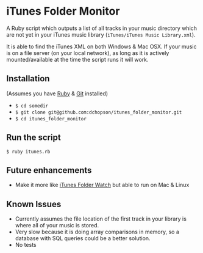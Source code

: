 # iTunes Folder Monitor

A Ruby script which outputs a list of all tracks in your music directory which are not yet in your iTunes music
library (`iTunes/iTunes Music Library.xml`).

It is able to find the iTunes XML on both Windows & Mac OSX. If your music is on a file server (on your local network), 
as long as it is actively mounted/available at the time the script runs it will work.

## Installation

(Assumes you have [Ruby](https://www.ruby-lang.org/en/installation/) & [Git](https://help.github.com/articles/set-up-git) 
installed)

* `$ cd somedir`
* `$ git clone git@github.com:dchopson/itunes_folder_monitor.git`
* `$ cd itunes_folder_monitor`

## Run the script

`$ ruby itunes.rb`

## Future enhancements

* Make it more like [iTunes Folder Watch](http://albumbrowser.klarita.net/itfw.html) but able to run on Mac & Linux 

## Known Issues

* Currently assumes the file location of the first track in your library is where all of your music is stored.
* Very slow because it is doing array comparisons in memory, so a database with SQL queries could be a better solution.
* No tests